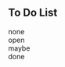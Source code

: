 <link rel="stylesheet" href="../style.css">
<script src="../script.js"></script>

## To Do List

<span class="none">none</span>  
<span onclick="ListOnClick(this)" class="open">open</span>  
<span onclick="ListOnClick(this)" class="maybe">maybe</span>  
<span onclick="ListOnClick(this)" class="open done">done</span>  
